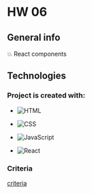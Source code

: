 # HW 06 


## General info

:boom: React components



## Technologies


### Project is created with:

- ![HTML](https://img.shields.io/badge/-HTML-05122A?style=flat&logo=HTML5)&nbsp;

- ![CSS](https://img.shields.io/badge/-CSS-05122A?style=flat&logo=CSS3&logoColor=1572B6)&nbsp;
 
- ![JavaScript](https://img.shields.io/badge/-JavaScript-05122A?style=flat&logo=javascript)&nbsp;

- ![React](https://badges.aleen42.com/src/react.svg )

 
### Criteria
[criteria](https://github.com/goitacademy/react-homework/blob/master/homework-01/README.pl.md )
